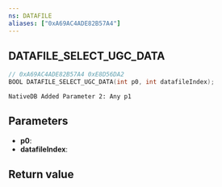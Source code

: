 ```yaml
---
ns: DATAFILE
aliases: ["0xA69AC4ADE82B57A4"]
---
```

## DATAFILE_SELECT_UGC_DATA

```c
// 0xA69AC4ADE82B57A4 0xE8D56DA2
BOOL DATAFILE_SELECT_UGC_DATA(int p0, int datafileIndex);
```

```
NativeDB Added Parameter 2: Any p1
```

## Parameters
* **p0**: 
* **datafileIndex**: 

## Return value
